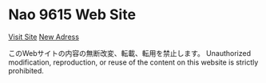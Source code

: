 # Nao 9615 Web Site

[Visit Site](https://nao9615.github.io/)
[New Adress](https://www.nao9615.tech/)

このWebサイトの内容の無断改変、転載、転用を禁止します。
Unauthorized modification, reproduction, or reuse of the content on this website is strictly prohibited.
